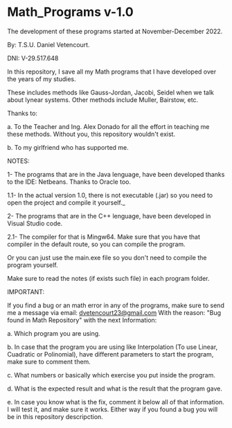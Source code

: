 # Math_Programs v-1.0

The development of these programs started at November-December 2022.


By: T.S.U. Daniel Vetencourt.


DNI: V-29.517.648


In this repository, I save all my Math programs that I have developed over the years of my studies.


These includes methods like Gauss-Jordan, Jacobi, Seidel when we talk about lynear systems. Other methods include Muller, Bairstow, etc.


Thanks to:


a. To the Teacher and Ing. Alex Donado for all the effort in teaching me these methods. Without you, this repository wouldn't exist.


b. To my girlfriend who has supported me.


NOTES:


1- The programs that are in the Java lenguage, have been developed thanks to the IDE: Netbeans. Thanks to Oracle too.


1.1- In the actual version 1.0, there is not executable (.jar) so you need to open the project and compile it yourself._


2- The programs that are in the C++ lenguage, have been developed in Visual Studio code.


2.1- The compiler for that is Mingw64. Make sure that you have that compiler in the default route, so you can compile the program.


Or you can just use the main.exe file so you don't need to compile the program yourself.


Make sure to read the notes (if exists such file) in each program folder.

IMPORTANT:

If you find a bug or an math error in any of the programs, make sure to send me a message via email: dvetencourt23@gmail.com With the reason: "Bug found in Math Repository" with the next Information:


a. Which program you are using.


b. In case that the program you are using like Interpolation (To use Linear, Cuadratic or Polinomial), have different parameters to start the program, make sure to comment them.


c. What numbers or basically which exercise you put inside the program.


d. What is the expected result and what is the result that the program gave.


e. In case you know what is the fix, comment it below all of that information. I will test it, and make sure it works. Either way if you found a bug you will be in this repository descripction.
